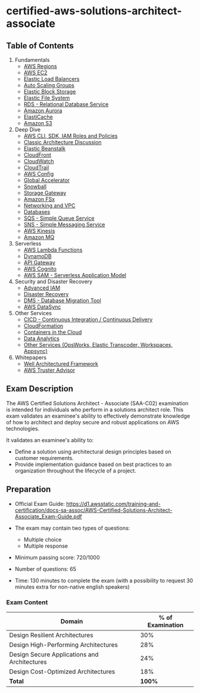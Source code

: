 # certified-aws-solutions-architect-associate

## Table of Contents

1. Fundamentals
    - [AWS Regions](1-aws-fundamentals/regions.md)
    - [AWS EC2](1-aws-fundamentals/ec2.md)
    - [Elastic Load Balancers](1-aws-fundamentals/elb.md)
    - [Auto Scaling Groups](1-aws-fundamentals/asg.md)
    - [Elastic Block Storage](1-aws-fundamentals/ebs.md)
    - [Elastic File System](1-aws-fundamentals/efs.md)
    - [RDS - Relational Database Service](1-aws-fundamentals/rds.md)
    - [Amazon Aurora](1-aws-fundamentals/aurora.md)
    - [ElastiCache](1-aws-fundamentals/elasticache.md)
    - [Amazon S3](1-aws-fundamentals/s3.md)
2. Deep Dive
    - [AWS CLI, SDK, IAM Roles and Policies](2-deep-dive/cli.md)
    - [Classic Architecture Discussion](2-deep-dive/architecture.md)
    - [Elastic Beanstalk](2-deep-dive/beanstalk.md)
    - [CloudFront](2-deep-dive/cloudfront.md)
    - [CloudWatch](2-deep-dive/cloudwatch.md)
    - [CloudTrail](2-deep-dive/cloudtrail.md)
    - [AWS Config](2-deep-dive/config.md)
    - [Global Accelerator](2-deep-dive/global-accelerator.md)
    - [Snowball](2-deep-dive/snowball.md)
    - [Storage Gateway](2-deep-dive/storage-gateway.md)
    - [Amazon FSx](2-deep-dive/fsx.md)
    - [Networking and VPC](2-deep-dive/vpc.md)
    - [Databases](2-deep-dive/databases.md)
    - [SQS - Simple Queue Service](2-deep-dive/sqs.md)
    - [SNS - Simple Messaging Service](2-deep-dive/sns.md)
    - [AWS Kinesis](2-deep-dive/kinesis.md)
    - [Amazon MQ](2-deep-dive/amazon-mq.md)
3. Serverless
    - [AWS Lambda Functions](3-aws-serverless/lambda.md)
    - [DynamoDB](3-aws-serverless/dynamodb.md)
    - [API Gateway](3-aws-serverless/api-gateway.md)
    - [AWS Cognito](3-aws-serverless/cognito.md)
    - [AWS SAM - Serverless Application Model](3-aws-serverless/sam.md)
4. Security and Disaster Recovery
    - [Advanced IAM](4-aws-security-and-disaster-recovery/advanced-iam.md)
    - [Disaster Recovery](4-aws-security-and-disaster-recovery/disaster-recovery.md)
    - [DMS - Database Migration Tool](4-aws-security-and-disaster-recovery/dms.md)
    - [AWS DataSync](4-aws-security-and-disaster-recovery/datasync.md)
5. Other Services
    - [CICD - Continuous Integration / Continuous Delivery](5-other-services/cicd.md)
    - [CloudFormation](5-other-services/cloudformation.md)
    - [Containers in the Cloud](5-other-services/containers.md)
    - [Data Analytics](5-other-services/data-analytics.md)
    - [Other Services (OpsWorks, Elastic Transcoder, Workspaces, Appsync)](5-other-services/other.md)
6. Whitepapers
    - [Well Architectured Framework](6-whitepapers/well-architectured-framework.md)
    - [AWS Truster Advisor](6-whitepapers/trusted-advisor.md)

## Exam Description

The AWS Certified Solutions Architect - Associate (SAA-C02) examination is intended for individuals who perform in a solutions architect role. This exam validates an examinee's ability to effectively demonstrate knowledge of how to architect and deploy secure and robust applications on AWS technologies.

It validates an examinee's ability to:
- Define a solution using architectural design principles based on customer requirements.
- Provide implementation guidance based on best practices to an organization throughout the lifecycle of a project.

## Preparation

- Official Exam Guide: https://d1.awsstatic.com/training-and-certification/docs-sa-assoc/AWS-Certified-Solutions-Architect-Associate_Exam-Guide.pdf

- The exam may contain two types of questions:
    - Multiple choice
    - Multiple response

- Minimum passing score: 720/1000
- Number of questions: 65
- Time: 130 minutes to complete the exam (with a possibility to request 30 minutes extra for non-native english speakers)

### Exam Content

| **Domain**                                   | **% of Examination** |
|----------------------------------------------|----------------------|
| Design Resilient Architectures               | 30%                  |
| Design High-Performing Architectures         | 28%                  |
| Design Secure Applications and Architectures | 24%                  |
| Design Cost-Optimized Architectures          | 18%                  |
| **Total**                                    | **100%**             |
